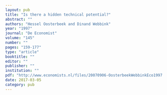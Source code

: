 ```yaml
---
layout: pub
title: "Is there a hidden technical potential?"
abstract: ""
authors: "Hessel Oosterbeek and Dinand Webbink"
year: "1997"
journal: "De Economist"
volume: "145"
number: ""
pages: "159-177"
type: "article"
booktitle: ""
editor: ""
publisher: ""
institution: ""
pdf: "http://www.economists.nl/files/20070906-OosterbeekWebbinkEco1997.pdf"
date: 2017-03-05
category: pub
---
```

